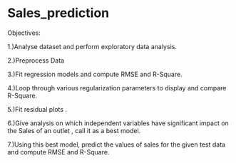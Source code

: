 # Sales_prediction

Objectives:

1.)Analyse dataset and perform exploratory data analysis. 

2.)Preprocess Data 

3.)Fit regression models and compute RMSE and R-Square.

4.)Loop through various regularization parameters to display and compare R-Square.

5.)Fit residual plots .

6.)Give analysis on which independent variables have significant impact on the Sales of an outlet , call it as a best model.

7.)Using this best model, predict the values of sales for the given test data and compute RMSE and R-Square.



